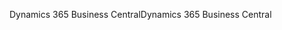 <span data-ttu-id="f6f46-101">Dynamics 365 Business Central</span><span class="sxs-lookup"><span data-stu-id="f6f46-101">Dynamics 365 Business Central</span></span>
